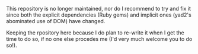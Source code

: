 This repository is no longer maintained, nor do I recommend to try and fix it since both the explicit dependencies (Ruby gems) and implicit ones (yad2's abominated use of DOM) have changed.

Keeping the rpository here because I do plan to re-write it when I get the time to do so, if no one else procedes me (I'd very much welcome you to do so!).
